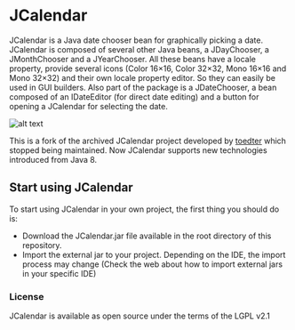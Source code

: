 # JCalendar
JCalendar is a Java date chooser bean for graphically picking a date. JCalendar is composed of several other Java beans, a JDayChooser, a JMonthChooser and a JYearChooser. All these beans have a locale property, provide several icons (Color 16×16, Color 32×32, Mono 16×16 and Mono 32×32) and their own locale property editor. So they can easily be used in GUI builders. Also part of the package is a JDateChooser, a bean composed of an IDateEditor (for direct date editing) and a button for opening a JCalendar for selecting the date.

![alt text](https://github.com/vicajilau/jcalendar/blob/master/images/captura.png?raw=true)

This is a fork of the archived JCalendar project developed by [toedter](https://github.com/toedter/jcalendar) which stopped being maintained. Now JCalendar supports new technologies introduced from Java 8.

## Start using JCalendar 
To start using JCalendar in your own project, the first thing you should do is:
* Download the JCalendar.jar file available in the root directory of this repository.
* Import the external jar to your project. Depending on the IDE, the import process may change (Check the web about how to import external jars in your specific IDE)

### License

JCalendar is available as open source under the terms of the LGPL v2.1
